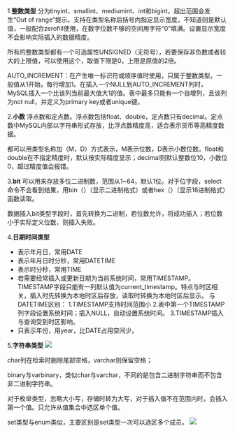 1.**整数类型**
分为tinyint、smallint、mediumint、int和bigint，超出范围会发生“Out of range”提示。支持在类型名称后括号内指定显示宽度，不知道则是默认值，一般配合zerofill使用，在数字位数不够的空间用字符“0”填满。设置显示宽度不会影响实际插入的数据精度。

所有的整数类型都有一个可选属性UNSIGNED（无符号），若要保存非负数或者较大的上限值，可以使用这个，取值下限是0，上限是原值的2倍。

AUTO_INCREMENT：在产生唯一标识符或顺序值时使用，只属于整数类型。一般值从1开始，每行增加1。在插入一个NULL到AUTO_INCREMENT列时，MySQL插入一个比该列当前最大值大1的值。表中最多只能有一个自增列，且该列为not null，并定义为primary key或者unique键。

2.**小数**
浮点数和定点数。浮点数包括float、double，定点数只有decimal。定点数中MySQL内部以字符串形式存放，比浮点数精度高，适合表示货币等高精度数据。

都可以用类型名称加（M，D）方式表示，M表示位数，D表示小数位数。float和double在不指定精度时，默认按实际精度显示；decimal则默认整数位10，小数位0，超过精度值会报错。

3.**bit**
可以用来存放多位二进制数，范围从1~64，默认1位。对于位字段，select命令不会看到结果，用bin（）（显示二进制格式）或者hex（）（显示16进制格式）函数读取。

数据插入bit类型字段时，首先转换为二进制，若位数允许，将成功插入；若位数小于实际定义位数，则插入失败。

4.**日期时间类型**
- 表示年月日，常用DATE
- 表示年月日时分秒，常用DATETIME
- 表示时分秒，常用TIME
- 若需要经常插入或更新日期为当前系统时间，常用TIMESTAMP。TIMESTAMP字段只能有一列默认值为current_timestamp。特点与时区相关，插入时先转换为本地时区后存放，读取时转换为本地时区后显示。
与DATETIME区别：
1.TIMESTAMP支持时间范围小
2.表中第一个TIMESTAMP列字段设置系统时间；插入NULL，自动设置系统时间。
3.TIMESTAMP插入与查询受到时区影响。
- 只表示年份，用year，比DATE占用空间少。

5.**字符串类型**
![](https://upload-images.jianshu.io/upload_images/9449419-e3fd29f6c899ad21.png?imageMogr2/auto-orient/strip%7CimageView2/2/w/1240)

char列在检索时删除尾部空格，varchar则保留空格；

binary与varbinary，类似char与varchar，不同的是包含二进制字符串而不包含非二进制字符串。

对于枚举类型，忽略大小写，存储时转为大写，对于插入值不在范围内时，会插入第一个值。只允许从值集合中选区单个值。

set类型与enum类似，主要区别是set类型一次可以选区多个成员。
![](https://upload-images.jianshu.io/upload_images/9449419-073dda24b7247e81.png?imageMogr2/auto-orient/strip%7CimageView2/2/w/1240)

